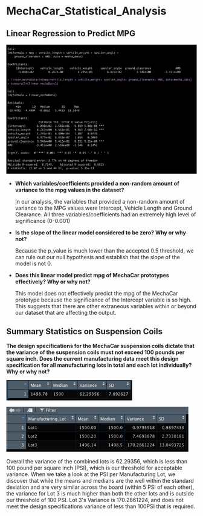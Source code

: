 # MechaCar_Statistical_Analysis

## Linear Regression to Predict MPG

<img src="images/Deliverable1_Img.png"> </img>

- **Which variables/coefficients provided a non-random amount of variance to the mpg values in the dataset?**

    In our analysis, the variables that provided a non-random amount of variance to the MPG values were Intercept, Vehicle Length and Ground Clearance. All three variables/coefficients had an extremely high level of significance (0-0.001)

- **Is the slope of the linear model considered to be zero? Why or why not?**
    
    Because the p_value is much lower than the accepted 0.5 threshold, we can rule out our null hypothesis and establish that the slope of the model is not 0.


- **Does this linear model predict mpg of MechaCar prototypes effectively? Why or why not?**

    This model does not effectively predict the mpg of the MechaCar prototype because the significance of the Intercept variable is so high. This suggests that there are other extraneous variables within or beyond our dataset that are affecting the output.

## Summary Statistics on Suspension Coils ##

**The design specifications for the MechaCar suspension coils dictate that the variance of the suspension coils must not exceed 100 pounds per square inch. Does the current manufacturing data meet this design specification for all manufacturing lots in total and each lot individually? Why or why not?**


<img src="images/total_summary.png"></img>

<img src="images/Manufacturing_Lots.png"></img>

Overall the variance of the combined lots is 62.29356, which is less than 100 pound per square inch (PSI), which is our threshold for acceptable variance. When we take a look at the PSI per Manufacturing Lot, we discover that while the means and medians are the well within the standard deviation and are very similar across the board (within 5 PSI of each other), the variance for Lot 3 is much higher than both the other lots and is outside our threshold of 100 PSI. Lot 3's Variance is 170.2861224, and does not meet the design specifications variance of less than 100PSI that is required.